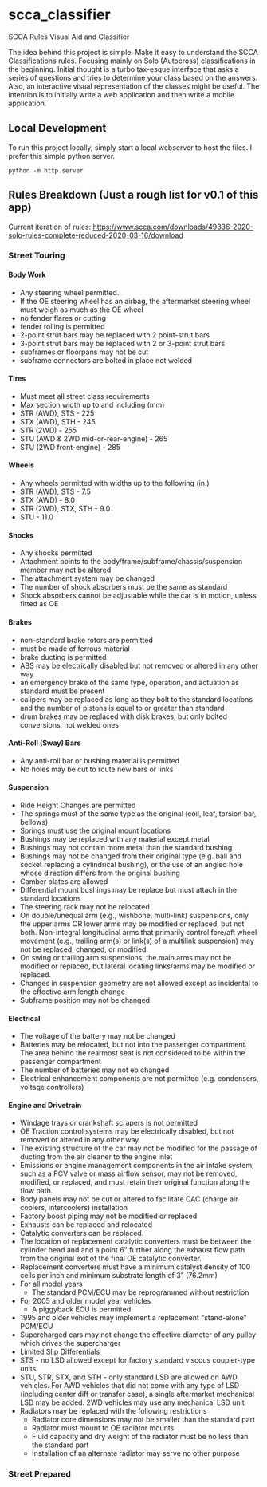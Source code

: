 # scca_classifier
SCCA Rules Visual Aid and Classifier

The idea behind this project is simple. Make it easy to understand the SCCA Classifications rules. Focusing mainly on Solo (Autocross) classifications in the beginning. Initial thought is a turbo tax-esque interface that asks a series of questions and tries to determine your class based on the answers. Also, an interactive visual representation of the classes might be useful. The intention is to initially write a web application and then write a mobile application.

## Local Development
To run this project locally, simply start a local webserver to host the files.
I prefer this simple python server.
```
python -m http.server
```

## Rules Breakdown (Just a rough list for v0.1 of this app)
Current iteration of rules: https://www.scca.com/downloads/49336-2020-solo-rules-complete-reduced-2020-03-16/download

### Street Touring
#### Body Work
* Any steering wheel permitted.
* If the OE steering wheel has an airbag, the aftermarket steering wheel must weigh as much as the OE wheel
* no fender flares or cutting
* fender rolling is permitted
* 2-point strut bars may be replaced with 2 point-strut bars
* 3-point strut bars may be replaced with 2 or 3-point strut bars
* subframes or floorpans may not be cut
* subframe connectors are bolted in place not welded

#### Tires
* Must meet all street class requirements
* Max section width up to and including (mm)
* STR (AWD), STS - 225
* STX (AWD), STH - 245
* STR (2WD) - 255
* STU (AWD & 2WD mid-or-rear-engine) - 265
* STU (2WD front-engine) - 285

#### Wheels
* Any wheels permitted with widths up to the following (in.)
* STR (AWD), STS - 7.5
* STX (AWD) - 8.0
* STR (2WD), STX, STH - 9.0
* STU - 11.0

#### Shocks
* Any shocks permitted
* Attachment points to the body/frame/subframe/chassis/suspension member may not be altered
* The attachment system may be changed
* The number of shock absorbers must be the same as standard
* Shock absorbers cannot be adjustable while the car is in motion, unless fitted as OE

#### Brakes
* non-standard brake rotors are permitted
* must be made of ferrous material
* brake ducting is permitted
* ABS may be electrically disabled but not removed or altered in any other way
* an emergency brake of the same type, operation, and actuation as standard must be present
* calipers may be replaced as long as they bolt to the standard locations and the number of pistons
is equal to or greater than standard
* drum brakes may be replaced with disk brakes, but only bolted conversions, not welded ones

#### Anti-Roll (Sway) Bars
* Any anti-roll bar or bushing material is permitted
* No holes may be cut to route new bars or links

#### Suspension
* Ride Height Changes are permitted
* The springs must of the same type as the original (coil, leaf, torsion bar, bellows)
* Springs must use the original mount locations
* Bushings may be replaced with any material except metal
* Bushings may not contain more metal than the standard bushing
* Bushings may not be changed from their original type (e.g. ball and socket replacing a cylindrical bushing),
or the use of an angled hole whose direction differs from the original bushing
* Camber plates are allowed
* Differential mount bushings may be replace but must attach in the standard locations
* The steering rack may not be relocated
* On double/unequal arm (e.g., wishbone, multi-link) suspensions, only the upper arms OR lower
arms may be modified or replaced, but not both. Non-integral longitudinal arms that primarily control
fore/aft wheel movement (e.g., trailing arm(s) or link(s) of a multilink suspension) may not be
replaced, changed, or modified.
* On swing or trailing arm suspensions, the main arms may not be
modified or replaced, but lateral locating links/arms may be modified or replaced.
* Changes in suspension geometry are not allowed except as incidental
to the effective arm length change
* Subframe position may not be changed

#### Electrical
* The voltage of the battery may not be changed
* Batteries may be relocated, but not into the passenger compartment. The area behind the rearmost
seat is not considered to be within the passenger compartment
* The number of batteries may not eb changed
* Electrical enhancement components are not permitted (e.g. condensers, voltage controllers)

#### Engine and Drivetrain
* Windage trays or crankshaft scrapers is not permitted
* OE Traction control systems may be electrically disabled, but not removed or altered in any other
way
* The existing structure of the car may not be modified for the passage of ducting from the air cleaner
to the engine inlet
* Emissions or engine management components in the air intake system, such as a PCV valve or mass
airflow sensor, may not be removed, modified, or replaced, and must retain their original function
along the flow path.
* Body panels may not be cut or altered to facilitate CAC (charge air coolers, intercoolers) installation
* Factory boost piping may not be modified or replaced
* Exhausts can be replaced and relocated
* Catalytic converters can be replaced.
* The location of replacement catalytic converters must be between the cylinder head and and a point
6" further along the exhaust flow path from the original exit of the final OE catalytic converter.
* Replacement converters must have a minimum catalyst density of 100 cells per inch and minimum substrate length of 3"
(76.2mm)
* For all model years
  * The standard PCM/ECU may be reprogrammed without restriction
* For 2005 and older model year vehicles
  * A piggyback ECU is permitted
* 1995 and older vehicles may implement a replacement "stand-alone" PCM/ECU
* Supercharged cars may not change the effective diameter of any pulley which drives the supercharger
* Limited Slip Differentials
* STS - no LSD allowed except for factory standard viscous coupler-type units
* STU, STR, STX, and STH - only standard LSD are allowed on AWD vehicles. For AWD vehicles that did not
come with any type of LSD (including center diff or transfer case), a single aftermarket mechanical LSD may be added.
2WD vehicles may use any mechanical LSD unit
* Radiators may be replaced with the following restrictions
  * Radiator core dimensions may not be smaller than the standard part
  * Radiator must mount to OE radiator mounts
  * Fluid capacity and dry weight of the radiator must be no less than the standard part
  * Installation of an alternate radiator may serve no other purpose

### Street Prepared
